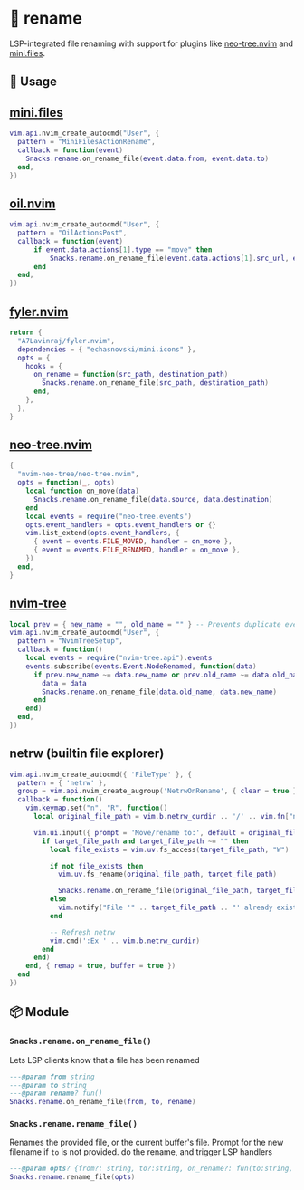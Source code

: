 # 🍿 rename

LSP-integrated file renaming with support for plugins like
[neo-tree.nvim](https://github.com/nvim-neo-tree/neo-tree.nvim) and [mini.files](https://github.com/nvim-mini/mini.files).

## 🚀 Usage

## [mini.files](https://github.com/nvim-mini/mini.files)

```lua
vim.api.nvim_create_autocmd("User", {
  pattern = "MiniFilesActionRename",
  callback = function(event)
    Snacks.rename.on_rename_file(event.data.from, event.data.to)
  end,
})
```

## [oil.nvim](https://github.com/stevearc/oil.nvim)

```lua
vim.api.nvim_create_autocmd("User", {
  pattern = "OilActionsPost",
  callback = function(event)
      if event.data.actions[1].type == "move" then
          Snacks.rename.on_rename_file(event.data.actions[1].src_url, event.data.actions[1].dest_url)
      end
  end,
})
```

## [fyler.nvim](https://github.com/A7Lavinraj/fyler.nvim)

```lua
return {
  "A7Lavinraj/fyler.nvim",
  dependencies = { "echasnovski/mini.icons" },
  opts = {
    hooks = {
      on_rename = function(src_path, destination_path)
        Snacks.rename.on_rename_file(src_path, destination_path)
      end,
    },
  },
}
```

## [neo-tree.nvim](https://github.com/nvim-neo-tree/neo-tree.nvim)

```lua
{
  "nvim-neo-tree/neo-tree.nvim",
  opts = function(_, opts)
    local function on_move(data)
      Snacks.rename.on_rename_file(data.source, data.destination)
    end
    local events = require("neo-tree.events")
    opts.event_handlers = opts.event_handlers or {}
    vim.list_extend(opts.event_handlers, {
      { event = events.FILE_MOVED, handler = on_move },
      { event = events.FILE_RENAMED, handler = on_move },
    })
  end,
}
```

## [nvim-tree](https://github.com/nvim-tree/nvim-tree.lua)

```lua
local prev = { new_name = "", old_name = "" } -- Prevents duplicate events
vim.api.nvim_create_autocmd("User", {
  pattern = "NvimTreeSetup",
  callback = function()
    local events = require("nvim-tree.api").events
    events.subscribe(events.Event.NodeRenamed, function(data)
      if prev.new_name ~= data.new_name or prev.old_name ~= data.old_name then
        data = data
        Snacks.rename.on_rename_file(data.old_name, data.new_name)
      end
    end)
  end,
})
```

## netrw (builtin file explorer)

```lua
vim.api.nvim_create_autocmd({ 'FileType' }, {
  pattern = { 'netrw' },
  group = vim.api.nvim_create_augroup('NetrwOnRename', { clear = true }),
  callback = function()
    vim.keymap.set("n", "R", function()
      local original_file_path = vim.b.netrw_curdir .. '/' .. vim.fn["netrw#Call"]("NetrwGetWord")

      vim.ui.input({ prompt = 'Move/rename to:', default = original_file_path }, function(target_file_path)
        if target_file_path and target_file_path ~= "" then
          local file_exists = vim.uv.fs_access(target_file_path, "W")

          if not file_exists then
            vim.uv.fs_rename(original_file_path, target_file_path)

            Snacks.rename.on_rename_file(original_file_path, target_file_path)
          else
            vim.notify("File '" .. target_file_path .. "' already exists! Skipping...", vim.log.levels.ERROR)
          end

          -- Refresh netrw
          vim.cmd(':Ex ' .. vim.b.netrw_curdir)
        end
      end)
    end, { remap = true, buffer = true })
  end
})
```

<!-- docgen -->

## 📦 Module

### `Snacks.rename.on_rename_file()`

Lets LSP clients know that a file has been renamed

```lua
---@param from string
---@param to string
---@param rename? fun()
Snacks.rename.on_rename_file(from, to, rename)
```

### `Snacks.rename.rename_file()`

Renames the provided file, or the current buffer's file.
Prompt for the new filename if `to` is not provided.
do the rename, and trigger LSP handlers

```lua
---@param opts? {from?: string, to?:string, on_rename?: fun(to:string, from:string, ok:boolean)}
Snacks.rename.rename_file(opts)
```
